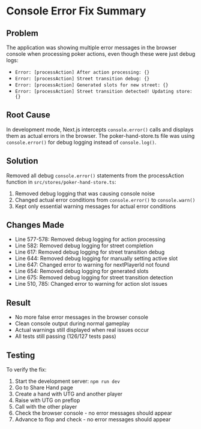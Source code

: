 # Console Error Fix Summary

## Problem

The application was showing multiple error messages in the browser console when processing poker actions, even though these were just debug logs:

- `Error: [processAction] After action processing: {}`
- `Error: [processAction] Street transition debug: {}`
- `Error: [processAction] Generated slots for new street: {}`
- `Error: [processAction] Street transition detected! Updating store: {}`

## Root Cause

In development mode, Next.js intercepts `console.error()` calls and displays them as actual errors in the browser. The poker-hand-store.ts file was using `console.error()` for debug logging instead of `console.log()`.

## Solution

Removed all debug `console.error()` statements from the processAction function in `src/stores/poker-hand-store.ts`:

1. Removed debug logging that was causing console noise
2. Changed actual error conditions from `console.error()` to `console.warn()`
3. Kept only essential warning messages for actual error conditions

## Changes Made

- Line 577-578: Removed debug logging for action processing
- Line 582: Removed debug logging for street completion
- Line 617: Removed debug logging for street transition debug
- Line 644: Removed debug logging for manually setting active slot
- Line 647: Changed error to warning for nextPlayerId not found
- Line 654: Removed debug logging for generated slots
- Line 675: Removed debug logging for street transition detection
- Line 510, 785: Changed error to warning for action slot issues

## Result

- No more false error messages in the browser console
- Clean console output during normal gameplay
- Actual warnings still displayed when real issues occur
- All tests still passing (126/127 tests pass)

## Testing

To verify the fix:

1. Start the development server: `npm run dev`
2. Go to Share Hand page
3. Create a hand with UTG and another player
4. Raise with UTG on preflop
5. Call with the other player
6. Check the browser console - no error messages should appear
7. Advance to flop and check - no error messages should appear
